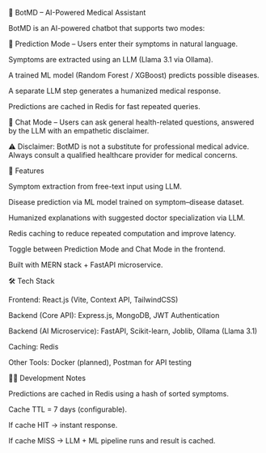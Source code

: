 📖 BotMD – AI-Powered Medical Assistant

BotMD is an AI-powered chatbot that supports two modes:

🧪 Prediction Mode – Users enter their symptoms in natural language.

Symptoms are extracted using an LLM (Llama 3.1 via Ollama).

A trained ML model (Random Forest / XGBoost) predicts possible diseases.

A separate LLM step generates a humanized medical response.

Predictions are cached in Redis for fast repeated queries.

💬 Chat Mode – Users can ask general health-related questions, answered by the LLM with an empathetic disclaimer.

⚠️ Disclaimer: BotMD is not a substitute for professional medical advice. Always consult a qualified healthcare provider for medical concerns.

🚀 Features

Symptom extraction from free-text input using LLM.

Disease prediction via ML model trained on symptom–disease dataset.

Humanized explanations with suggested doctor specialization via LLM.

Redis caching to reduce repeated computation and improve latency.

Toggle between Prediction Mode and Chat Mode in the frontend.

Built with MERN stack + FastAPI microservice.

🛠️ Tech Stack

Frontend: React.js (Vite, Context API, TailwindCSS)

Backend (Core API): Express.js, MongoDB, JWT Authentication

Backend (AI Microservice): FastAPI, Scikit-learn, Joblib, Ollama (Llama 3.1)

Caching: Redis

Other Tools: Docker (planned), Postman for API testing

🧑‍💻 Development Notes

Predictions are cached in Redis using a hash of sorted symptoms.

Cache TTL = 7 days (configurable).

If cache HIT → instant response.

If cache MISS → LLM + ML pipeline runs and result is cached.